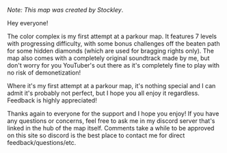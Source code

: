 *Note: This map was created by Stockley*.

Hey everyone!

The color complex is my first attempt at a parkour map. It features 7 levels with progressing difficulty, with some bonus challenges off the beaten path for some hidden diamonds (which are used for bragging rights only). The map also comes with a completely original soundtrack made by me, but don't worry for you YouTuber's out there as it's completely fine to play with no risk of demonetization!

Where it's my first attempt at a parkour map, it's nothing special and I can admit it's probably not perfect, but I hope you all enjoy it regardless. Feedback is highly appreciated!

Thanks again to everyone for the support and I hope you enjoy! If you have any questions or concerns, feel free to ask me in my discord server that's linked in the hub of the map itself. Comments take a while to be approved on this site so discord is the best place to contact me for direct feedback/questions/etc. 